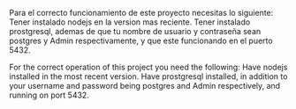Para el correcto funcionamiento de este proyecto necesitas lo siguiente:
Tener instalado nodejs en la version mas reciente.
Tener instalado prostgresql, ademas de que tu nombre de usuario y contraseña sean postgres y Admin respectivamente, y que este funcionando en el puerto 5432.


For the correct operation of this project you need the following:
Have nodejs installed in the most recent version.
Have prostgresql installed, in addition to your username and password being postgres and Admin respectively, and running on port 5432. 
